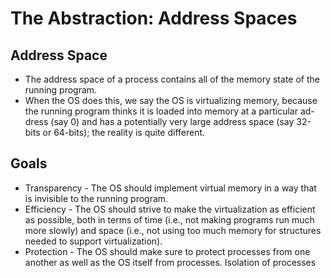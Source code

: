 # The Abstraction: Address Spaces

## Address Space

- The address space of a process contains all of the memory state of the
  running program.
- When the OS does this, we say the OS is virtualizing memory, because
  the running program thinks it is loaded into memory at a particular ad-
  dress (say 0) and has a potentially very large address space (say 32-bits or
  64-bits); the reality is quite different.

## Goals

- Transparency - The OS should implement virtual memory in a way that is invisible to
  the running program.
- Efficiency - The OS should strive to make the
  virtualization as efficient as possible, both in terms of time (i.e., not
  making programs run much more slowly) and space (i.e., not using too much
  memory for structures needed to support virtualization).
- Protection - The OS should make sure to protect processes from one another as well as
  the OS itself from processes. Isolation of processes
